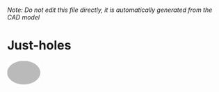 ###### Note: Do not edit this file directly, it is automatically generated from the CAD model

# Just-holes

![](/project.svg)

